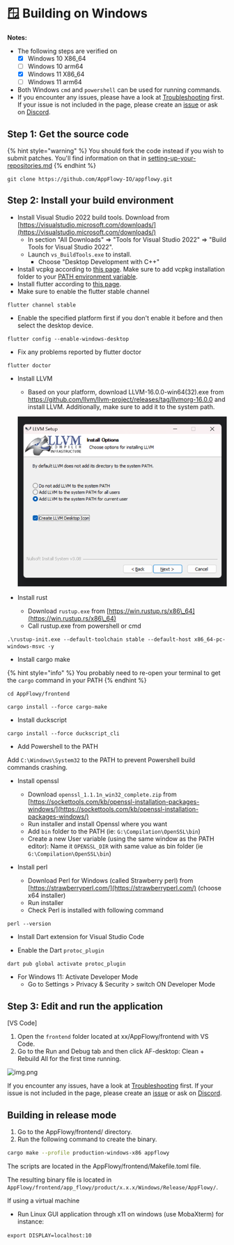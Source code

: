 # 🪟 Building on Windows

**Notes:**

* The following steps are verified on
  * [x] Windows 10 X86\_64
  * [ ] Windows 10 arm64
  * [x] Windows 11 X86\_64
  * [ ] Windows 11 arm64
* Both Windows `cmd` and `powershell` can be used for running commands.
* If you encounter any issues, please have a look at [Troubleshooting](https://github.com/AppFlowy-IO/appflowy/wiki/Troubleshooting) first. If your issue is not included in the page, please create an [issue](https://github.com/AppFlowy-IO/appflowy/issues/new/choose) or ask on [Discord](https://discord.gg/9Q2xaN37tV).

## Step 1: Get the source code

{% hint style="warning" %}
You should fork the code instead if you wish to submit patches. You'll find information on that in [setting-up-your-repositories.md](../submitting-code/setting-up-your-repositories.md "mention")
{% endhint %}

```shell
git clone https://github.com/AppFlowy-IO/appflowy.git
```

## Step 2: Install your build environment

* Install Visual Studio 2022 build tools. Download from [https://visualstudio.microsoft.com/downloads/](https://visualstudio.microsoft.com/downloads/)
  * In section "All Downloads" => "Tools for Visual Studio 2022" => "Build Tools for Visual Studio 2022".
  * Launch `vs_BuildTools.exe` to install.
    * Choose "Desktop Development with C++"
* Install vcpkg according to [this page](https://github.com/microsoft/vcpkg#quick-start-windows). Make sure to add vcpkg installation folder to your [PATH environment variable](https://helpdeskgeek.com/windows-10/add-windows-path-environment-variable/).
* Install flutter according to [this page](https://docs.flutter.dev/get-started/install/windows).
* Make sure to enable the flutter stable channel

```shell
flutter channel stable
```

* Enable the specified platform first if you don't enable it before and then select the desktop device.

```
flutter config --enable-windows-desktop
```

* Fix any problems reported by flutter doctor

```shell
flutter doctor
```

* Install LLVM
  * Based on your platform, download LLVM-16.0.0-win64(32).exe from https://github.com/llvm/llvm-project/releases/tag/llvmorg-16.0.0 and install LLVM. Additionally, make sure to add it to the system path.

  ![install_llvm](../../../../.gitbook/assets/install_llvm.png)

* Install rust
  * Download `rustup.exe` from [https://win.rustup.rs/x86\_64](https://win.rustup.rs/x86\_64)
  * Call rustup.exe from powershell or cmd

```shell
.\rustup-init.exe --default-toolchain stable --default-host x86_64-pc-windows-msvc -y
```

* Install cargo make

{% hint style="info" %}
You probably need to re-open your terminal to get the `cargo` command in your PATH
{% endhint %}

```shell
cd AppFlowy/frontend
```

```shell
cargo install --force cargo-make
```

* Install duckscript

```shell
cargo install --force duckscript_cli
```

* Add Powershell to the PATH

Add `C:\Windows\System32` to the PATH to prevent Powershell build commands crashing.

* Install openssl
  * Download `openssl_1.1.1n_win32_complete.zip` from [https://sockettools.com/kb/openssl-installation-packages-windows/](https://sockettools.com/kb/openssl-installation-packages-windows/)
  * Run installer and install Openssl where you want
  * Add `bin` folder to the PATH (ie: `G:\Compilation\OpenSSL\bin`)
  * Create a new User variable (using the same window as the PATH editor): Name it `OPENSSL_DIR` with same value as bin folder (ie `G:\Compilation\OpenSSL\bin`)

* Install perl
  * Download Perl for Windows (called Strawberry perl) from [https://strawberryperl.com/](https://strawberryperl.com/) (choose x64 installer)
  * Run installer
  * Check Perl is installed with following command

```shell
perl --version
```

* Install Dart extension for Visual Studio Code

* Enable the Dart `protoc_plugin`

```shell
dart pub global activate protoc_plugin
```

* For Windows 11: Activate Developer Mode
  * Go to Settings > Privacy & Security > switch ON Developer Mode

## Step 3: Edit and run the application

\[VS Code]

1. Open the `frontend` folder located at xx/AppFlowy/frontend with VS Code.
2. Go to the Run and Debug tab and then click AF-desktop: Clean + Rebuild All for the first time running.

![img.png](../../../../.gitbook/assets/launch\_appflowy.png)

If you encounter any issues, have a look at [Troubleshooting](https://appflowy.gitbook.io/docs/essential-documentation/contribute-to-appflowy/software-contributions/environment-setup/trouble-shotting) first. If your issue is not included in the page, please create an [issue](https://github.com/AppFlowy-IO/appflowy/issues/new/choose) or ask on [Discord](https://discord.gg/9Q2xaN37tV).

## Building in release mode

1. Go to the AppFlowy/frontend/ directory.
2. Run the following command to create the binary.

```bash
cargo make --profile production-windows-x86 appflowy
```

The scripts are located in the AppFlowy/frontend/Makefile.toml file.

The resulting binary file is located in `AppFlowy/frontend/app_flowy/product/x.x.x/Windows/Release/AppFlowy/`.

If using a virtual machine

* Run Linux GUI application through x11 on windows (use MobaXterm) for instance:

`export DISPLAY=localhost:10`
